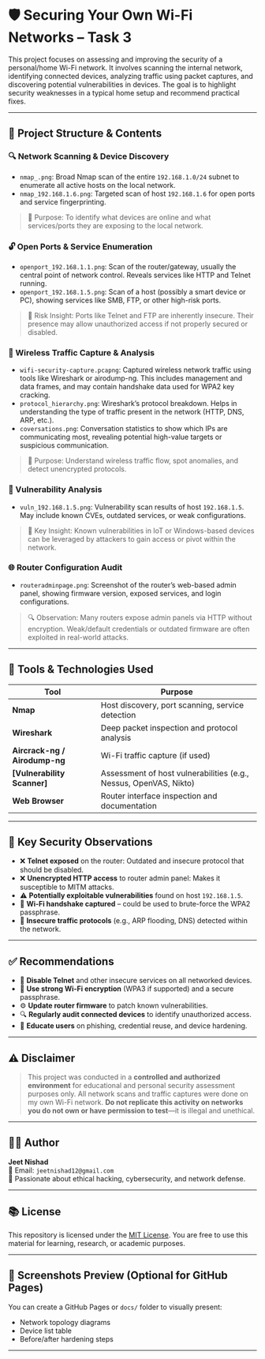 # 🛡️ Securing Your Own Wi-Fi Networks – Task 3

This project focuses on assessing and improving the security of a personal/home Wi-Fi network. It involves scanning the internal network, identifying connected devices, analyzing traffic using packet captures, and discovering potential vulnerabilities in devices. The goal is to highlight security weaknesses in a typical home setup and recommend practical fixes.

---

## 📁 Project Structure & Contents

### 🔍 Network Scanning & Device Discovery

- `nmap_.png`: Broad Nmap scan of the entire `192.168.1.0/24` subnet to enumerate all active hosts on the local network.
- `nmap_192.168.1.6.png`: Targeted scan of host `192.168.1.6` for open ports and service fingerprinting.

> 📌 Purpose: To identify what devices are online and what services/ports they are exposing to the local network.

### 🔓 Open Ports & Service Enumeration

- `openport_192.168.1.1.png`: Scan of the router/gateway, usually the central point of network control. Reveals services like HTTP and Telnet running.
- `openport_192.168.1.5.png`: Scan of a host (possibly a smart device or PC), showing services like SMB, FTP, or other high-risk ports.

> 🛑 Risk Insight: Ports like Telnet and FTP are inherently insecure. Their presence may allow unauthorized access if not properly secured or disabled.

### 📶 Wireless Traffic Capture & Analysis

- `wifi-security-capture.pcapng`: Captured wireless network traffic using tools like Wireshark or airodump-ng. This includes management and data frames, and may contain handshake data used for WPA2 key cracking.
- `protocol_hierarchy.png`: Wireshark’s protocol breakdown. Helps in understanding the type of traffic present in the network (HTTP, DNS, ARP, etc.).
- `coversations.png`: Conversation statistics to show which IPs are communicating most, revealing potential high-value targets or suspicious communication.

> 📡 Purpose: Understand wireless traffic flow, spot anomalies, and detect unencrypted protocols.

### 🔐 Vulnerability Analysis

- `vuln_192.168.1.5.png`: Vulnerability scan results of host `192.168.1.5`. May include known CVEs, outdated services, or weak configurations.

> 🚨 Key Insight: Known vulnerabilities in IoT or Windows-based devices can be leveraged by attackers to gain access or pivot within the network.

### 🌐 Router Configuration Audit

- `routeradminpage.png`: Screenshot of the router’s web-based admin panel, showing firmware version, exposed services, and login configurations.

> 🔍 Observation: Many routers expose admin panels via HTTP without encryption. Weak/default credentials or outdated firmware are often exploited in real-world attacks.

---

## 🧪 Tools & Technologies Used

| Tool | Purpose |
|------|---------|
| **Nmap** | Host discovery, port scanning, service detection |
| **Wireshark** | Deep packet inspection and protocol analysis |
| **Aircrack-ng / Airodump-ng** | Wi-Fi traffic capture (if used) |
| **[Vulnerability Scanner]** | Assessment of host vulnerabilities (e.g., Nessus, OpenVAS, Nikto) |
| **Web Browser** | Router interface inspection and documentation |

---

## 🧠 Key Security Observations

- ❌ **Telnet exposed** on the router: Outdated and insecure protocol that should be disabled.
- ❌ **Unencrypted HTTP access** to router admin panel: Makes it susceptible to MITM attacks.
- ⚠️ **Potentially exploitable vulnerabilities** found on host `192.168.1.5`.
- 🧷 **Wi-Fi handshake captured** – could be used to brute-force the WPA2 passphrase.
- 🔁 **Insecure traffic protocols** (e.g., ARP flooding, DNS) detected within the network.

---

## ✅ Recommendations

- 🔐 **Disable Telnet** and other insecure services on all networked devices.
- 🧱 **Use strong Wi-Fi encryption** (WPA3 if supported) and a secure passphrase.
- ⚙️ **Update router firmware** to patch known vulnerabilities.
- 🔍 **Regularly audit connected devices** to identify unauthorized access.
- 🧠 **Educate users** on phishing, credential reuse, and device hardening.

---

## ⚠️ Disclaimer

> This project was conducted in a **controlled and authorized environment** for educational and personal security assessment purposes only. All network scans and traffic captures were done on my own Wi-Fi network. **Do not replicate this activity on networks you do not own or have permission to test**—it is illegal and unethical.

---

## 👨‍💻 Author

**Jeet Nishad**  
📧 Email: `jeetnishad12@gmail.com`  
🔐 Passionate about ethical hacking, cybersecurity, and network defense.

---

## 📚 License

This repository is licensed under the [MIT License](https://choosealicense.com/licenses/mit/). You are free to use this material for learning, research, or academic purposes.

---

## 📸 Screenshots Preview (Optional for GitHub Pages)

You can create a GitHub Pages or `docs/` folder to visually present:
- Network topology diagrams
- Device list table
- Before/after hardening steps

---

